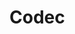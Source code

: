 # Codec

<!-- TODO:

- network (big endian) order
- type hints and how each value is encoded
  - strings and chars are utf8 encoded
  - variable length char even if rust stores it in u32 (UTF32)
  - tuple generation and permutations, wire format length u8
- every which can be determined at compile time is not send over the wire, but instead saved in the db
  - provided arg literals aren't encoded, but saved in the database
  - TODO: mentions some takeaways from `CombinedFormatString::combine`
-->
